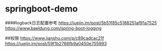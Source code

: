 # springboot-demo

####logback日志配置参考
https://juejin.im/post/5b51f85c5188251af91a7525 
https://www.baeldung.com/spring-boot-logging

##权限
https://www.jianshu.com/p/c89cadcac21f
https://juejin.im/post/59f1b2766fb9a0450e755993
